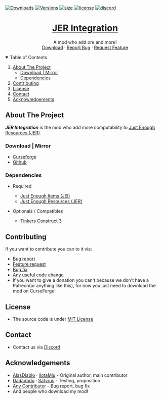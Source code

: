 [![Downloads](http://cf.way2muchnoise.eu/full_jer-integration_downloads.svg?badge_style=for_the_badge)](https://www.curseforge.com/minecraft/mc-mods/jer-integration)
[![Versions](http://cf.way2muchnoise.eu/versions/jer-integration.svg?badge_style=for_the_badge)](https://www.curseforge.com/minecraft/mc-mods/jer-integration/files)
[![size](https://img.shields.io/github/repo-size/Janoeo/JER-Integration?style=for-the-badge)](https://github.com/Janoeo/JER-Integration)
[![license](https://img.shields.io/github/license/Janoeo/JER-Integration?style=for-the-badge)](https://github.com/Janoeo/JER-Integration/blob/master/LICENSE)
[![discord](https://img.shields.io/discord/630863620842061877?style=for-the-badge)](https://discord.gg/KkzqnzA)

<div align="center">
  <a href="https://github.com/Janoeo/JER-Integration">
    <h1>JER Integration</h1>
  </a>
  <p align="center">
    A mod who add ore and more!
    <br />
    <a href="#download">Download</a>
    ·
    <a href="https://github.com/Janoeo/JER-Integration/issues">Report Bug</a>
    ·
    <a href="https://github.com/Janoeo/JER-Integration/issues">Request Feature</a>
  </p>
</div>

<details open="open">
  <summary>Table of Contents</summary>
  <ol>
    <li>
      <a href="#about-the-project">About The Project</a>
      <ul>
        <li><a href="#download--mirror">Download | Mirror</a></li>
        <li><a href="#dependencies">Dependencies</a></li>
      </ul>
    </li>
    <li><a href="#contributing">Contributing</a></li>
    <li><a href="#license">License</a></li>
    <li><a href="#contact">Contact</a></li>
    <li><a href="#acknowledgements">Acknowledgements</a></li>
  </ol>
</details>

## About The Project

***JER Integration*** is the mod who add more computability to [Just Enough Resources (JER)](https://www.curseforge.com/minecraft/mc-mods/just-enough-resources-jer).

### Download | Mirror

- [Curseforge](https://www.curseforge.com/minecraft/mc-mods/jer-integration)
- [Github](https://github.com/Janoeo/JER-Integration/releases)

### Dependencies

+ Required
  + [Just Enough Items (JEI)](https://www.curseforge.com/minecraft/mc-mods/jei)
  + [Just Enough Resources (JER)](https://www.curseforge.com/minecraft/mc-mods/just-enough-resources-jer)

+ Optionals / Compatibles
  + [Tinkers Construct 3](https://www.curseforge.com/minecraft/mc-mods/tinkers-construct)

## Contributing

If you want to contribute you can to it via:

- [Bug report](https://github.com/Janoeo/JER-Integration/issues)
- [Feature request](https://github.com/Janoeo/JER-Integration/issues)
- [Bug fix](https://github.com/Janoeo/JER-Integration/pulls)
- [Any useful code change](https://github.com/Janoeo/JER-Integration/pulls)
- If you want to give a donation you can't because we don't have a Patreon(or anything like this), for now you just need
  to download the mod on CurseForge!

## License

- The source code is under [MIT License](https://github.com/Janoeo/JER-Integration/blob/master/LICENSE)

## Contact

- Contact us via [Discord](https://discord.gg/KkzqnzA)

## Acknowledgements

- [AlasDiablo](https://github.com/AlasDiablo) · [lIotaMiu](https://github.com/liotamiu) - Original author, main contributor
- [Dadadodu](https://github.com/Dadadodu) · [Safyrus](https://github.com/Safyrus) - Testing, proposition
- [Any Contributor](https://github.com/Janoeo/JER-Integration/graphs/contributors) - Bug report, bug fix
- And people who download my mod!
